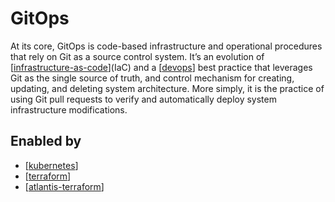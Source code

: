 # GitOps

At its core, GitOps is code-based infrastructure and operational procedures that rely on Git as a source control system. It’s an evolution of [[infrastructure-as-code]](IaC) and a [[devops]] best practice that leverages Git as the single source of truth, and control mechanism for creating, updating, and deleting system architecture. More simply, it is the practice of using Git pull requests to verify and automatically deploy system infrastructure modifications.

## Enabled by

- [[kubernetes]]
- [[terraform]]
- [[atlantis-terraform]]

[//begin]: # "Autogenerated link references for markdown compatibility"
[infrastructure-as-code]: infrastructure-as-code "Infastructure as Code"
[devops]: devops "DevOps"
[kubernetes]: kubernetes "Kubernetes (k8s)"
[terraform]: terraform "Terraform"
[atlantis-terraform]: atlantis-terraform "Atlantis (Terraform)"
[//end]: # "Autogenerated link references"
